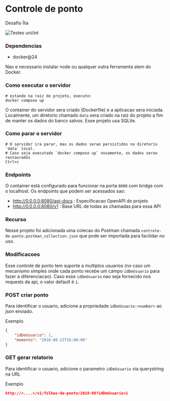 # Controle de ponto 
Desafio Ília

![Testes uni/int](https://github.com/thassiov/ponto/actions/workflows/test.yaml/badge.svg)

### Dependencias

- docker@24

Nao e necessario instalar node ou qualquer outra ferramenta alem do Docker.

### Como executar o servidor

```
# estando na raiz do projeto, execute:
docker compose up
```

O container do servidor sera criado (Dockerfile) e a aplicacao sera iniciada. Localmente, um diretorio chamado `data` sera criado na raiz do projeto a fim de manter os dados do banco salvos. Esse projeto usa SQLite.

### Como parar o servidor

```
# O servidor ira parar, mas os dados serao persistidos no diretorio `data` local.
# Caso seja executado `docker compose up` novamente, os dados serao restaurados
Ctrl+c
```

### Endpoints

O container está configurado para funcionar na porta `8080` com bridge com o localhost. Os endpoints que podem ser acessados sao:

- http://0.0.0.0:8080/api-docs : Especificacao OpenAPI do projeto
- http://0.0.0.0:8080/v1 : Base URL de todas as chamadas para essa API

### Recurso

Nesse projeto foi adicionada uma colecao do Postman chamada `controle-de-ponto.postman_collection.json` que pode ser importada para facilidar no uso.

### Modificacoes

Esse controle de ponto tem suporte a multiplos usuarios (no caso um mecanismo simples onde cada ponto recebe um campo `idDeUsuario` para fazer a diferenciacao).
Caso esse `idDeUsuario` nao seja fornecido nos requests da api, o valor default é `1`.

### POST criar ponto

Para identificar o usuario, adicione a propriedade `idDeUsuario:<number>` ao json enviado.

Exemplo
```json
{
    "idDeUsuario": 1,
    "momento": "2018-08-22T16:00:00"
}
```

### GET gerar relatorio

Para identificar o usuario, adicione o parametro `idDeUsuario` via querystring na URL

Exemplo
```json
http://<....>/v1/folhas-de-ponto/2018-08?idDeUsuario=1
```
